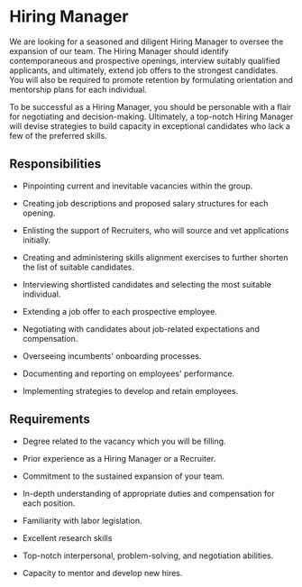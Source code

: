 # Hiring Manager

We are looking for a seasoned and diligent Hiring Manager to oversee the expansion of our team. The Hiring Manager should identify contemporaneous and prospective openings, interview suitably qualified applicants, and ultimately, extend job offers to the strongest candidates. You will also be required to promote retention by formulating orientation and mentorship plans for each individual.

To be successful as a Hiring Manager, you should be personable with a flair for negotiating and decision-making. Ultimately, a top-notch Hiring Manager will devise strategies to build capacity in exceptional candidates who lack a few of the preferred skills.

## Responsibilities

* Pinpointing current and inevitable vacancies within the group.

* Creating job descriptions and proposed salary structures for each opening.

* Enlisting the support of Recruiters, who will source and vet applications initially.

* Creating and administering skills alignment exercises to further shorten the list of suitable candidates.

* Interviewing shortlisted candidates and selecting the most suitable individual.

* Extending a job offer to each prospective employee.

* Negotiating with candidates about job-related expectations and compensation.

* Overseeing incumbents' onboarding processes.

* Documenting and reporting on employees' performance.

* Implementing strategies to develop and retain employees.

## Requirements

* Degree related to the vacancy which you will be filling.

* Prior experience as a Hiring Manager or a Recruiter.

* Commitment to the sustained expansion of your team.

* In-depth understanding of appropriate duties and compensation for each position.

* Familiarity with labor legislation.

* Excellent research skills

* Top-notch interpersonal, problem-solving, and negotiation abilities.

* Capacity to mentor and develop new hires.

